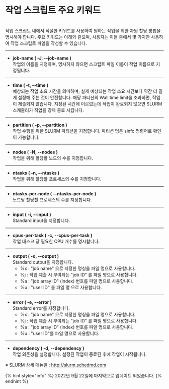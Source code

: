 # 작업 스크립트 주요 키워드

\
작업 스크립트 내에서 적절한 키워드를 사용하여 원하는 작업을 위한 자원 할당 방법을 명시해야 합니다. 주요 키워드는 아래와 같으며, 사용자는 이들 중에서 몇 가지만 사용하여 작업 스크립트 파일을 작성할 수 있습니다.

***

* **job-name ( -J, --job-name )**\
  작업의 이름을 지정하며, 명시하지 않으면 스크립트 파일 이름이 작업 이름으로 지정됩니다.

***

* **time ( -t, --time )**\
  예상되는 작업 소요 시간을 의미하며, 실제 예상되는 작업 소요 시간보다 약간 더 길게 설정해 주는 것이 안전합니다. 해당 파티션의 Wall time limit을 초과하면, 작업이 제출되지 않습니다. 지정된 시간에 이르렀는데 작업이 완료되지 않으면 SLURM 스케줄러가 작업을 강제 종료 시킵니다.

***

* **partition ( -p, --partition )**\
  작업 수행을 위한 SLURM 파티션을 지정합니다. 파티션 명은 sinfo 명령어로 확인이 가능합니다.

***

* **nodes ( -N, --nodes )**\
  작업을 위해 할당할 노드의 수를 지정합니다.

***

* **ntasks ( -n, --ntasks )**\
  작업을 위해 할당할 프로세스의 수를 지정합니다.

***

* **ntasks-per-node ( --ntasks-per-node )**\
  노드당 할당할 프로세스의 수를 지정합니다.

***

* **input ( -i, --input )**\
  Standard input을 지정합니다.

***

* **cpus-per-task ( -c, --cpus-per-task )**\
  작업 태스크 당 필요한 CPU 개수를 명시합니다.

***

* **output ( -o, --output )**\
  Standard output을 지정합니다.
  * %x : "job name" 으로 지정한 명칭을 파일 명으로 사용합니다.
  * %j : 작업 제출 시 부여되는 "job ID" 를 파일 명으로 사용합니다.
  * %a : "job array ID" (index) 번호를 파일 명으로 사용합니다.
  * %u : "user ID" 를 파일 명 으로 사용합니다.

***

* **error ( -e, --error )**\
  Standard error를 지정합니다.
  * %x : "job name" 으로 지정한 명칭을 파일 명으로 사용합니다.
  * %j : 작업 제출 시 부여되는 "job ID" 를 파일 명으로 사용합니다.
  * %a : "job array ID" (index) 번호를 파일 명으로 사용합니다.
  * %u : "user ID"를 파일 명으로 사용합니다.

***

* **dependency ( -d, --dependency )**\
  작업 의존성을 설정합니다. 설정된 작업이 종료된 후에 작업이 시작됩니다.



※ SLURM 상세 매뉴얼 : http://slurm.schedmd.com

{% hint style="info" %}
2022년 9월 22일에 마지막으로 업데이트 되었습니다.
{% endhint %}
